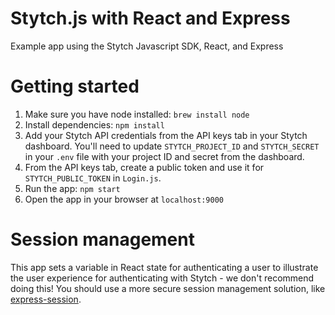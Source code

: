 # Stytch.js with React and Express
Example app using the Stytch Javascript SDK, React, and Express

# Getting started
1. Make sure you have node installed: `brew install node`
1. Install dependencies: `npm install`
1. Add your Stytch API credentials from the API keys tab in your Stytch dashboard. You'll need to update `STYTCH_PROJECT_ID` and `STYTCH_SECRET` in your `.env` file with your project ID and secret from the dashboard.
1. From the API keys tab, create a public token and use it for `STYTCH_PUBLIC_TOKEN` in `Login.js`.
1. Run the app: `npm start`
1. Open the app in your browser at `localhost:9000`

# Session management
This app sets a variable in React state for authenticating a user to illustrate the user experience for authenticating with Stytch - we don't recommend doing this! You should use a more secure session management solution, like [express-session](https://www.npmjs.com/package/express-session).
